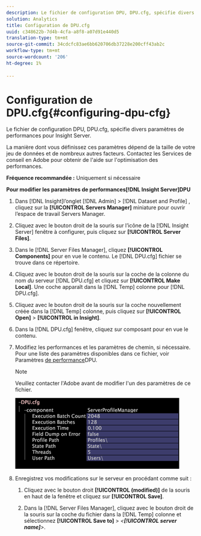 ```yaml
---
description: Le fichier de configuration DPU, DPU.cfg, spécifie divers paramètres de performances pour Insight Server.
solution: Analytics
title: Configuration de DPU.cfg
uuid: c348622b-7d4b-4cfa-a8f8-a07d91e440d5
translation-type: tm+mt
source-git-commit: 34cdcfc83ae6bb620706db37228e200cff43ab2c
workflow-type: tm+mt
source-wordcount: '206'
ht-degree: 1%

---
```



# Configuration de DPU.cfg{#configuring-dpu-cfg}

Le fichier de configuration DPU, DPU.cfg, spécifie divers paramètres de performances pour Insight Server.

La manière dont vous définissez ces paramètres dépend de la taille de votre jeu de données et de nombreux autres facteurs. Contactez les Services de conseil en Adobe pour obtenir de l&#39;aide sur l&#39;optimisation des performances.

**Fréquence recommandée :** Uniquement si nécessaire

**Pour modifier les paramètres de performances[!DNL Insight Server]DPU**

1. Dans [!DNL Insight]l’onglet [!DNL Admin] > [!DNL Dataset and Profile] , cliquez sur la **[!UICONTROL Servers Manager]** miniature pour ouvrir l’espace de travail Servers Manager.
1. Cliquez avec le bouton droit de la souris sur l’icône de la [!DNL Insight Server] fenêtre à configurer, puis cliquez sur **[!UICONTROL Server Files]**.
1. Dans le [!DNL Server Files Manager], cliquez **[!UICONTROL Components]** pour en vue le contenu. Le [!DNL DPU.cfg] fichier se trouve dans ce répertoire.
1. Cliquez avec le bouton droit de la souris sur la coche de la colonne du nom *du* serveur [!DNL DPU.cfg] et cliquez sur **[!UICONTROL Make Local]**. Une coche apparaît dans la [!DNL Temp] colonne pour [!DNL DPU.cfg].
1. Cliquez avec le bouton droit de la souris sur la coche nouvellement créée dans la [!DNL Temp] colonne, puis cliquez sur **[!UICONTROL Open]** > **[!UICONTROL in Insight]**.
1. Dans la [!DNL DPU.cfg] fenêtre, cliquez sur composant pour en vue le contenu.
1. Modifiez les performances et les paramètres de chemin, si nécessaire. Pour une liste des paramètres disponibles dans ce fichier, voir Paramètres [de performance](../../../home/c-inst-svr/c-cfg-stgs-ref/c-dpu-perf-stgs.md#concept-477c4c526de44bda84176e62266c3df1)DPU.

   >[!NOTE]
   >
   >Veuillez contacter l&#39;Adobe avant de modifier l&#39;un des paramètres de ce fichier.

   ![](assets/cfg_DPU_egvalues.png)

1. Enregistrez vos modifications sur le serveur en procédant comme suit :

   1. Cliquez avec le bouton droit **[!UICONTROL (modified)]** de la souris en haut de la fenêtre et cliquez sur **[!UICONTROL Save]**.

   1. Dans la [!DNL Server Files Manager], cliquez avec le bouton droit de la souris sur la coche du fichier dans la [!DNL Temp] colonne et sélectionnez **[!UICONTROL Save to]** > *&lt;**[!UICONTROL server name]**>*.

